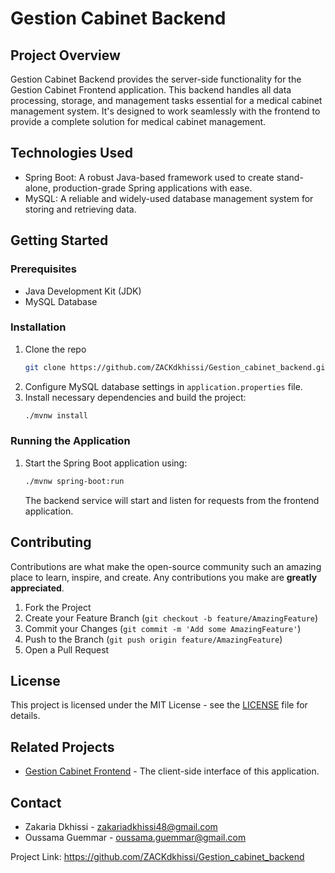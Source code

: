 
# Gestion Cabinet Backend

## Project Overview
Gestion Cabinet Backend provides the server-side functionality for the Gestion Cabinet Frontend application. This backend handles all data processing, storage, and management tasks essential for a medical cabinet management system. It's designed to work seamlessly with the frontend to provide a complete solution for medical cabinet management.

## Technologies Used
- Spring Boot: A robust Java-based framework used to create stand-alone, production-grade Spring applications with ease.
- MySQL: A reliable and widely-used database management system for storing and retrieving data.

## Getting Started

### Prerequisites
- Java Development Kit (JDK)
- MySQL Database

### Installation
1. Clone the repo
   ```sh
   git clone https://github.com/ZACKdkhissi/Gestion_cabinet_backend.git
   ```
2. Configure MySQL database settings in `application.properties` file.
3. Install necessary dependencies and build the project:
   ```sh
   ./mvnw install
   ```

### Running the Application
1. Start the Spring Boot application using:
   ```sh
   ./mvnw spring-boot:run
   ```
   The backend service will start and listen for requests from the frontend application.

## Contributing
Contributions are what make the open-source community such an amazing place to learn, inspire, and create. Any contributions you make are **greatly appreciated**.

1. Fork the Project
2. Create your Feature Branch (`git checkout -b feature/AmazingFeature`)
3. Commit your Changes (`git commit -m 'Add some AmazingFeature'`)
4. Push to the Branch (`git push origin feature/AmazingFeature`)
5. Open a Pull Request

## License
This project is licensed under the MIT License - see the [LICENSE](LICENSE) file for details.

## Related Projects
- [Gestion Cabinet Frontend](https://github.com/ZACKdkhissi/Gestion_cabinet_frontend) - The client-side interface of this application.

## Contact
- Zakaria Dkhissi - zakariadkhissi48@gmail.com
- Oussama Guemmar - oussama.guemmar@gmail.com

Project Link: https://github.com/ZACKdkhissi/Gestion_cabinet_backend
